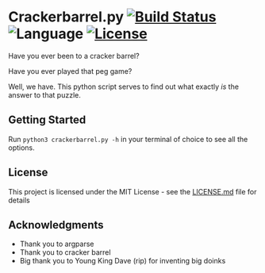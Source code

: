 # Crackerbarrel.py  [![Build Status](https://img.shields.io/badge/build-passing-brightgreen.svg)](https://travis-ci.org/) ![Language](https://img.shields.io/badge/python-3-yellow.svg) [![License](https://img.shields.io/badge/liscense-MIT-yellow.svg)](https://opensource.org/licenses/MIT) 

Have you ever been to a cracker barrel?

Have you ever played that peg game?

Well, we have. This python script serves to find out what exactly *is* the answer to that puzzle.

## Getting Started

Run `python3 crackerbarrel.py -h` in your terminal of choice to see all the options.

## License

This project is licensed under the MIT License - see the [LICENSE.md](LICENSE.md) file for details

## Acknowledgments

* Thank you to argparse
* Thank you to cracker barrel
* Big thank you to Young King Dave (rip) for inventing big doinks
